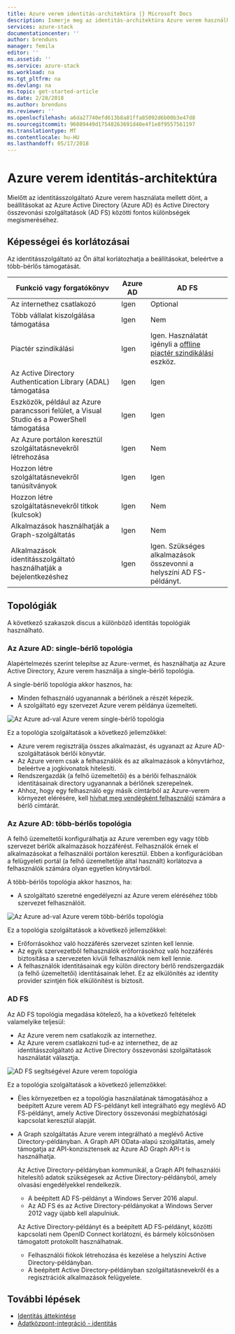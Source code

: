 ```yaml
---
title: Azure verem identitás-architektúra |} Microsoft Docs
description: Ismerje meg az identitás-architektúra Azure verem használható.
services: azure-stack
documentationcenter: ''
author: brenduns
manager: femila
editor: ''
ms.assetid: ''
ms.service: azure-stack
ms.workload: na
ms.tgt_pltfrm: na
ms.devlang: na
ms.topic: get-started-article
ms.date: 2/28/2018
ms.author: brenduns
ms.reviewer: ''
ms.openlocfilehash: a6da27740efd613b8a81ffa85092d6b00b3e47d8
ms.sourcegitcommit: 96089449d17548263691d40e4f1e8f9557561197
ms.translationtype: MT
ms.contentlocale: hu-HU
ms.lasthandoff: 05/17/2018
---
```

# <a name="identity-architecture-for-azure-stack"></a>Azure verem identitás-architektúra
Mielőtt az identitásszolgáltató Azure verem használata mellett dönt, a beállításokat az Azure Active Directory (Azure AD) és Active Directory összevonási szolgáltatások (AD FS) közötti fontos különbségek megismeréséhez. 

## <a name="capabilities-and-limitations"></a>Képességei és korlátozásai 
Az identitásszolgáltató az Ön által korlátozhatja a beállításokat, beleértve a több-bérlős támogatását. 

  

|Funkció vagy forgatókönyv        |Azure AD  |AD FS  |
|------------------------------|----------|-------|
|Az internethez csatlakozó     |Igen       |Optional|
|Több vállalat kiszolgálása támogatása     |Igen       |Nem      |
|Piactér szindikálási       |Igen       |Igen. Használatát igényli a [offline piactér szindikálási](azure-stack-download-azure-marketplace-item.md#disconnected-or-a-partially-connected-scenario) eszköz.|
|Az Active Directory Authentication Library (ADAL) támogatása |Igen |Igen|
|Eszközök, például az Azure parancssori felület, a Visual Studio és a PowerShell támogatása  |Igen |Igen|
|Az Azure portálon keresztül szolgáltatásnevekről létrehozása     |Igen |Nem|
|Hozzon létre szolgáltatásnevekről tanúsítványok      |Igen |Igen|
|Hozzon létre szolgáltatásnevekről titkok (kulcsok)    |Igen |Nem|
|Alkalmazások használhatják a Graph-szolgáltatás           |Igen |Nem|
|Alkalmazások identitásszolgáltató használhatják a bejelentkezéshez |Igen |Igen. Szükséges alkalmazások összevonni a helyszíni AD FS-példányt. |

## <a name="topologies"></a>Topológiák
A következő szakaszok discus a különböző identitás topológiák használható.

### <a name="azure-ad-single-tenant-topology"></a>Az Azure AD: single-bérlő topológia 
Alapértelmezés szerint telepítse az Azure-vermet, és használhatja az Azure Active Directory, Azure verem használja a single-bérlő topológia. 

A single-bérlő topológia akkor hasznos, ha:
- Minden felhasználó ugyanannak a bérlőnek a részét képezik.
- A szolgáltató egy szervezet Azure verem példánya üzemelteti. 

![Az Azure ad-val Azure verem single-bérlő topológia](media/azure-stack-identity-architecture/single-tenant.png)

Ez a topológia szolgáltatások a következő jellemzőkkel:
- Azure verem regisztrálja összes alkalmazást, és ugyanazt az Azure AD-szolgáltatások bérlői könyvtár. 
- Az Azure verem csak a felhasználók és az alkalmazások a könyvtárhoz, beleértve a jogkivonatok hitelesíti. 
- Rendszergazdák (a felhő üzemeltetői) és a bérlői felhasználók identitásainak directory ugyanannak a bérlőnek szerepelnek. 
- Ahhoz, hogy egy felhasználó egy másik címtárból az Azure-verem környezet elérésére, kell [hívhat meg vendégként felhasználói](azure-stack-identity-overview.md#guest-users) számára a bérlő címtárát. 

### <a name="azure-ad-multi-tenant-topology"></a>Az Azure AD: több-bérlős topológia
A felhő üzemeltetői konfigurálhatja az Azure veremben egy vagy több szervezet bérlők alkalmazások hozzáférést. Felhasználók érnek el alkalmazásokat a felhasználói portálon keresztül. Ebben a konfigurációban a felügyeleti portál (a felhő üzemeltetője által használt) korlátozva a felhasználók számára olyan egyetlen könyvtárból. 

A több-bérlős topológia akkor hasznos, ha:
- A szolgáltató szeretné engedélyezni az Azure verem eléréséhez több szervezet felhasználóit.

![Az Azure ad-val Azure verem több-bérlős topológia](media/azure-stack-identity-architecture/multi-tenant.png)

Ez a topológia szolgáltatások a következő jellemzőkkel:
- Erőforrásokhoz való hozzáférés szervezet szinten kell lennie. 
- Az egyik szervezetből felhasználók erőforrásokhoz való hozzáférés biztosítása a szervezeten kívüli felhasználók nem kell lennie. 
- A felhasználók identitásainak egy külön directory bérlő rendszergazdák (a felhő üzemeltetői) identitásainak lehet. Ez az elkülönítés az identity provider szintjén fiók elkülönítést is biztosít. 
 
### <a name="ad-fs"></a>AD FS  
Az AD FS topológia megadása kötelező, ha a következő feltételek valamelyike teljesül:
- Az Azure verem nem csatlakozik az internethez.
- Az Azure verem csatlakozni tud-e az internethez, de az identitásszolgáltató az Active Directory összevonási szolgáltatások használatát választja.
  
![AD FS segítségével Azure verem topológia](media/azure-stack-identity-architecture/adfs.png)

Ez a topológia szolgáltatások a következő jellemzőkkel:
- Éles környezetben ez a topológia használatának támogatásához a beépített Azure verem AD FS-példányt kell integrálható egy meglévő AD FS-példányt, amely Active Directory összevonási megbízhatósági kapcsolat keresztül alapját. 
- A Graph szolgáltatás Azure verem integrálható a meglévő Active Directory-példányban. A Graph API OData-alapú szolgáltatás, amely támogatja az API-konzisztensek az Azure AD Graph API-t is használhatja. 

  Az Active Directory-példányban kommunikál, a Graph API felhasználói hitelesítő adatok szükségesek az Active Directory-példányból, amely olvasási engedélyekkel rendelkezik. 
  - A beépített AD FS-példányt a Windows Server 2016 alapul. 
  - Az AD FS és az Active Directory-példányokat a Windows Server 2012 vagy újabb kell alapulniuk. 
  
  Az Active Directory-példányt és a beépített AD FS-példányt, közötti kapcsolati nem OpenID Connect korlátozni, és bármely kölcsönösen támogatott protokollt használhatnak. 
  - Felhasználói fiókok létrehozása és kezelése a helyszíni Active Directory-példányban.
  - A beépített Active Directory-példányban szolgáltatásnevekről és a regisztrációk alkalmazások felügyelete.



## <a name="next-steps"></a>További lépések
- [Identitás áttekintése](azure-stack-identity-overview.md)   
- [Adatközpont-integráció - identitás](azure-stack-integrate-identity.md)
